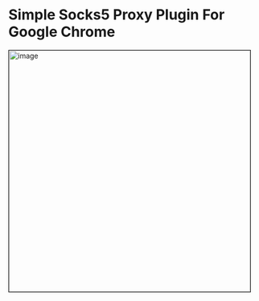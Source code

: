 # Simple Socks5 Proxy Plugin For Google Chrome


<img width="480" style="border:1px solid black;" alt="image" src="https://github.com/user-attachments/assets/4065f492-111f-49bf-adcd-71c94f43df06" />

